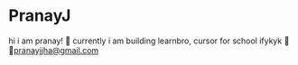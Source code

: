 # PranayJ

hi i am pranay! 🎉
currently i am building learnbro, cursor for school ifykyk 🏫
📧pranayjjha@gmail.com
